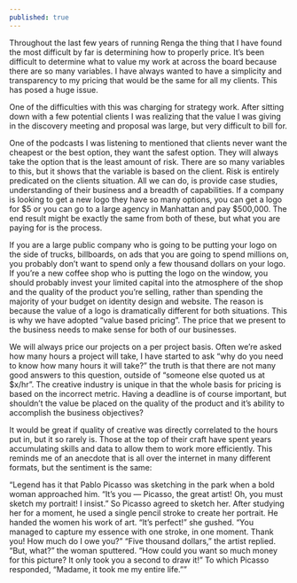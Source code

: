 ```yaml
---
published: true
---
```


Throughout  the last few years of running Renga the thing that I have found the most difficult by far is determining how to properly price. It’s been difficult to determine what to value my work at across the board because there are so many variables. I have always wanted to have a simplicity and transparency to my pricing that would be the same for all my clients. This has posed a huge issue. 

One of the difficulties with this was charging for strategy work. After sitting down with a few potential clients I was realizing that the value I was giving in the discovery meeting and proposal was large, but very difficult to bill for. 

One of the podcasts I was listening to mentioned that clients never want the cheapest or the best option, they want the safest option. They will always take the option that is the least amount of risk. There are so many variables to this, but it shows that the variable is based on the client. Risk is entirely predicated on the clients situation. All we can do, is provide case studies, understanding of their business and a breadth of capabilities. If a company is looking to get a new logo they have so many options, you can get a logo for $5 or you can go to a large agency in Manhattan and pay $500,000. The end result might be exactly the same from both of these, but what you are paying for is the process. 

If you are a large public company who is going to be putting your logo on the side of trucks, billboards, on ads that you are going to spend millions on, you probably don’t want to spend only a few thousand dollars on your logo. If you’re a new coffee shop who is putting the logo on the window, you should probably invest your limited capital into the atmosphere of the shop and the quality of the product you’re selling, rather than spending the majority of your budget on identity design and website. The reason is because the value of a logo is dramatically different for both situations. This is why we have adopted “value based pricing”. The price that we present to the business needs to make sense for both of our businesses.

We will always price our projects on a per project basis. Often we’re asked how many hours a project will take, I have started to ask “why do you need to know how many hours it will take?” the truth is that there are not many good answers to this question, outside of “someone else quoted us at $x/hr”. The creative industry is unique in that the whole basis for pricing is based on the incorrect metric. Having a deadline is of course important, but shouldn’t the value be placed on the quality of the product and it’s ability to accomplish the business objectives?

It would be great if quality of creative was directly correlated to the hours put in, but it so rarely is. Those at the top of their craft have spent years accumulating skills and data to allow them to work more efficiently.  This reminds me of an anecdote that is all over the internet in many different formats, but the sentiment is the same:

“Legend has it that Pablo Picasso was sketching in the park when a bold woman approached him.
“It’s you — Picasso, the great artist! Oh, you must sketch my portrait! I insist.”
So Picasso agreed to sketch her. After studying her for a moment, he used a single pencil stroke to create her portrait. He handed the women his work of art.
“It’s perfect!” she gushed. “You managed to capture my essence with one stroke, in one moment. Thank you! How much do I owe you?”
“Five thousand dollars,” the artist replied.
“But, what?” the woman sputtered. “How could you want so much money for this picture? It only took you a second to draw it!”
To which Picasso responded, “Madame, it took me my entire life.””
